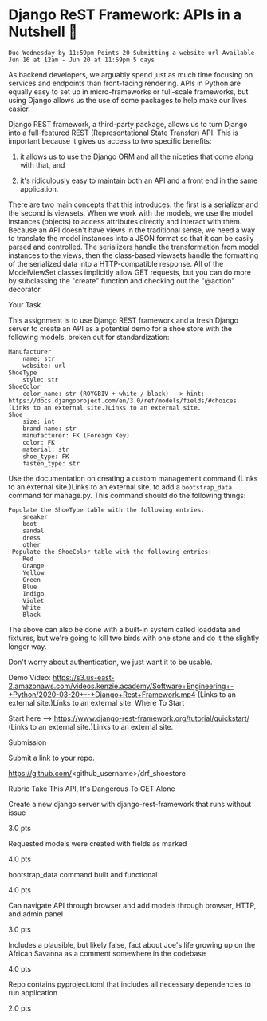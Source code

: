 

# Django ReST Framework: APIs in a Nutshell 🌰

    Due Wednesday by 11:59pm Points 20 Submitting a website url Available Jun 16 at 12am - Jun 20 at 11:59pm 5 days

As backend developers, we arguably spend just as much time focusing on services and endpoints than front-facing rendering. APIs in Python are equally easy to set up in micro-frameworks or full-scale frameworks, but using Django allows us the use of some packages to help make our lives easier.

Django REST framework, a third-party package, allows us to turn Django into a full-featured REST (Representational State Transfer) API. This is important because it gives us access to two specific benefits:

1) it allows us to use the Django ORM and all the niceties that come along with that, and

2) it's ridiculously easy to maintain both an API and a front end in the same application.

There are two main concepts that this introduces: the first is a serializer and the second is viewsets. When we work with the models, we use the model instances (objects) to access attributes directly and interact with them. Because an API doesn't have views in the traditional sense, we need a way to translate the model instances into a JSON format so that it can be easily parsed and controlled. The serializers handle the transformation from model instances to the views, then the class-based viewsets handle the formatting of the serialized data into a HTTP-compatible response. All of the ModelViewSet classes implicitly allow GET requests, but you can do more by subclassing the "create" function and checking out the "@action" decorator.

 
Your Task

This assignment is to use Django REST framework and a fresh Django server to create an API as a potential demo for a shoe store with the following models, broken out for standardization:

    Manufacturer
        name: str
        website: url
    ShoeType
        style: str
    ShoeColor
        color_name: str (ROYGBIV + white / black) --> hint: https://docs.djangoproject.com/en/3.0/ref/models/fields/#choices (Links to an external site.)Links to an external site.
    Shoe
        size: int
        brand name: str
        manufacturer: FK (Foreign Key)
        color: FK
        material: str
        shoe_type: FK
        fasten_type: str

Use the documentation on creating a custom management command (Links to an external site.)Links to an external site. to add a `bootstrap_data` command for manage.py. This command should do the following things:

    Populate the ShoeType table with the following entries:
        sneaker
        boot
        sandal
        dress
        other
     Populate the ShoeColor table with the following entries:
        Red
        Orange
        Yellow
        Green
        Blue
        Indigo
        Violet
        White
        Black

The above can also be done with a built-in system called loaddata and fixtures, but we're going to kill two birds with one stone and do it the slightly longer way.

Don't worry about authentication, we just want it to be usable.

Demo Video: https://s3.us-east-2.amazonaws.com/videos.kenzie.academy/Software+Engineering+-+Python/2020-03-20+--+Django+Rest+Framework.mp4 (Links to an external site.)Links to an external site.
Where To Start

Start here --> https://www.django-rest-framework.org/tutorial/quickstart/ (Links to an external site.)Links to an external site.

 
Submission

Submit a link to your repo.

https://github.com/<github_username>/drf_shoestore

Rubric
Take This API, It's Dangerous To GET Alone

Create a new django server with django-rest-framework that runs without issue
	
3.0 pts

Requested models were created with fields as marked
	
4.0 pts

bootstrap_data command built and functional
	
4.0 pts

Can navigate API through browser and add models through browser, HTTP, and admin panel
	
3.0 pts

Includes a plausible, but likely false, fact about Joe's life growing up on the African Savanna as a comment somewhere in the codebase
	
4.0 pts

Repo contains pyproject.toml that includes all necessary dependencies to run application
	
2.0 pts

